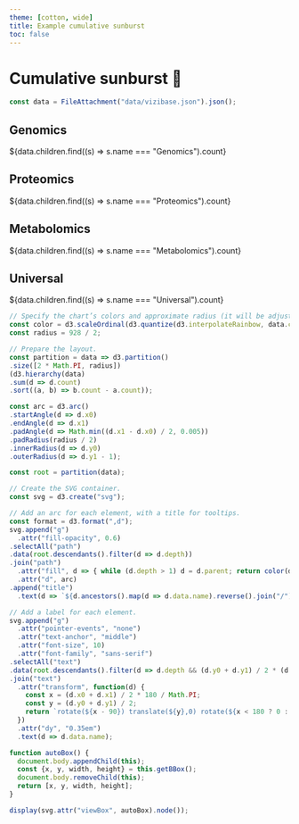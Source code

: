 ```yaml
---
theme: [cotton, wide]
title: Example cumulative sunburst
toc: false
---
```


# Cumulative sunburst 🚀

<!-- Load and transform the data -->

```js
const data = FileAttachment("data/vizibase.json").json();
```

<!-- Cards with big numbers -->

<div class="grid grid-cols-4">
  <div class="card">
    <h2>Genomics</h2>
    <span class="big">${data.children.find((s) => s.name === "Genomics").count}</span>
  </div>
  <div class="card">
    <h2>Proteomics</h2>
    <span class="big">${data.children.find((s) => s.name === "Proteomics").count}</span>
  </div>
  <div class="card">
    <h2>Metabolomics</h2>
    <span class="big">${data.children.find((s) => s.name === "Metabolomics").count}</span>
  </div>
  <div class="card">
    <h2>Universal</h2>
    <span class="big">${data.children.find((s) => s.name === "Universal").count}</span>
  </div>
</div>

<!-- Plot of launch vehicles -->

```js
// Specify the chart’s colors and approximate radius (it will be adjusted at the end).
const color = d3.scaleOrdinal(d3.quantize(d3.interpolateRainbow, data.children.length + 1));
const radius = 928 / 2;

// Prepare the layout.
const partition = data => d3.partition()
.size([2 * Math.PI, radius])
(d3.hierarchy(data)
.sum(d => d.count)
.sort((a, b) => b.count - a.count));

const arc = d3.arc()
.startAngle(d => d.x0)
.endAngle(d => d.x1)
.padAngle(d => Math.min((d.x1 - d.x0) / 2, 0.005))
.padRadius(radius / 2)
.innerRadius(d => d.y0)
.outerRadius(d => d.y1 - 1);

const root = partition(data);

// Create the SVG container.
const svg = d3.create("svg");

// Add an arc for each element, with a title for tooltips.
const format = d3.format(",d");
svg.append("g")
  .attr("fill-opacity", 0.6)
.selectAll("path")
.data(root.descendants().filter(d => d.depth))
.join("path")
  .attr("fill", d => { while (d.depth > 1) d = d.parent; return color(d.data.name); })
  .attr("d", arc)
.append("title")
  .text(d => `${d.ancestors().map(d => d.data.name).reverse().join("/")}\n${format(d.count)}`);

// Add a label for each element.
svg.append("g")
  .attr("pointer-events", "none")
  .attr("text-anchor", "middle")
  .attr("font-size", 10)
  .attr("font-family", "sans-serif")
.selectAll("text")
.data(root.descendants().filter(d => d.depth && (d.y0 + d.y1) / 2 * (d.x1 - d.x0) > 10))
.join("text")
  .attr("transform", function(d) {
	const x = (d.x0 + d.x1) / 2 * 180 / Math.PI;
	const y = (d.y0 + d.y1) / 2;
	return `rotate(${x - 90}) translate(${y},0) rotate(${x < 180 ? 0 : 180})`;
  })
  .attr("dy", "0.35em")
  .text(d => d.data.name);

function autoBox() {
  document.body.appendChild(this);
  const {x, y, width, height} = this.getBBox();
  document.body.removeChild(this);
  return [x, y, width, height];
}

display(svg.attr("viewBox", autoBox).node());
```
